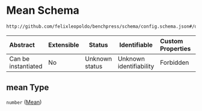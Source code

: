 # Mean Schema

```txt
http://github.com/felixleopoldo/benchpress/schema/config.schema.json#/definitions/notears_linear_gaussian_sampling/properties/mean
```




| Abstract            | Extensible | Status         | Identifiable            | Custom Properties | Additional Properties | Access Restrictions | Defined In                                                                  |
| :------------------ | ---------- | -------------- | ----------------------- | :---------------- | --------------------- | ------------------- | --------------------------------------------------------------------------- |
| Can be instantiated | No         | Unknown status | Unknown identifiability | Forbidden         | Allowed               | none                | [config.schema.json\*](../../out/config.schema.json "open original schema") |

## mean Type

`number` ([Mean](config-definitions-notears-linear-gaussian-sampling-properties-mean.md))
